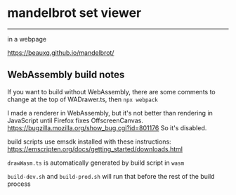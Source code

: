 # mandelbrot set viewer
-----------------------

in a webpage

https://beauxq.github.io/mandelbrot/

## WebAssembly build notes

If you want to build without WebAssembly, there are some comments to change at the top of WADrawer.ts, then `npx webpack`

I made a renderer in WebAssembly, but it's not better than rendering in JavaScript until Firefox fixes OffscreenCanvas.
https://bugzilla.mozilla.org/show_bug.cgi?id=801176
So it's disabled.

build scripts use emsdk installed with these instructions: https://emscripten.org/docs/getting_started/downloads.html

`drawWasm.ts` is automatically generated by build script in `wasm`

`build-dev.sh` and `build-prod.sh` will run that before the rest of the build process
